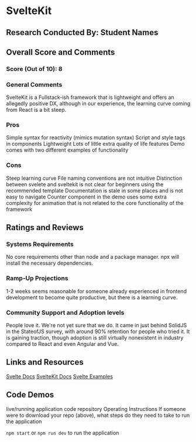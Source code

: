 # SvelteKit

## Research Conducted By: Student Names

## Overall Score and Comments

### Score (Out of 10): 8

### General Comments

SvelteKit is a Fullstack-ish framework that is lightweight and offers an allegedly positive DX, although in our experience, the learning curve coming from React is a bit steep.

### Pros

Simple syntax for reactivity (mimics mutation syntax)
Script and style tags in components
Lightweight
Lots of little extra quality of life features
Demo comes with two different examples of functionality

### Cons

Steep learning curve
File naming conventions are not intuitive
Distinction between svelete and sveltekit is not clear for beginners using the recommended template
Documentation is stale in some places and is not easy to navigate
Counter component in the demo uses some extra complexity for animation that is not related to the core functionality of the framework

## Ratings and Reviews

### Systems Requirements

No core requirements other than node and a package manager. npx will install the necessary dependencies.

### Ramp-Up Projections

1-2 weeks seems reasonable for someone already experienced in frontend development to become quite productive, but there is a learning curve.

### Community Support and Adoption levels

People love it. We're not yet sure that we do. It came in just behind SolidJS in the StateofJS survey, with around 90% retention for people who tried it. It is gaining traction, though adoption is still virtually nonexistent in industry compared to React and even Angular and Vue.

## Links and Resources

[Svelte Docs](https://svelte.dev/docs#getting-started)
[SvelteKit Docs](https://kit.svelte.dev/docs/introduction)
[Svelte Examples](https://svelte.dev/examples)

## Code Demos

live/running application
code repository
Operating Instructions
If someone were to download your repo (above), what steps do they need to take to run the application

`npm start` or `npm run dev` to run the application
